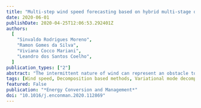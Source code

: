 ```yaml
---
title: "Multi-step wind speed forecasting based on hybrid multi-stage decomposition model and long short-term memory neural network"
date: 2020-06-01
publishDate: 2020-04-25T12:06:53.292401Z
authors:
  [
    "Sinvaldo Rodrigues Moreno",
    "Ramon Gomes da Silva",
    "Viviana Cocco Mariani",
    "Leandro dos Santos Coelho",
  ]
publication_types: ["2"]
abstract: "The intermittent nature of wind can represent an obstacle to get reliable wind speed forecasting, thus many methods were developed to improve the accuracy, due to unstable behavior patterns and the presence of noise signal. In order to overcome this issue, a preprocessing step is desirable to provide more reliable data. Decomposition strategy is reported as the crucial component of this improving task of the wind speed forecasting. It can be applied as the first step or as a recurrent process, and normally the raw wind speed data is decomposed in several signal patterns. Based on this understanding, this paper proposed a combination of two signal decomposition strategies, known as variational mode decomposition (VMD) and singular spectral analysis (SSA), with modulation signal theory. The proposed decomposition approach is further coupled with a long short-term memory neural network (LSTM), the adaptive neuro-fuzzy system (ANFIS), echo state network (ESN), support vector regression (SVR) and Gaussian regression process (GRP) models resulting in new ensemble learning approaches. All results obtained through these ensembles are compared between them and demonstrated an error stabilization behavior, ability decomposing the wind speed into uncorrelated components, reducing the errors from one up to twelve steps-ahead forecasting. In general terms, the results indicate that ensembles learning framework are robust and reliable to applications in wind speed forecasting task."
tags: [Wind speed, Decomposition based methods, Variational mode decomposition, Spectrum singular analysis, Long short-term memory, Artificial neural network]
featured: False
publication: "*Energy Conversion and Management*"
doi: "10.1016/j.enconman.2020.112869"
---
```

